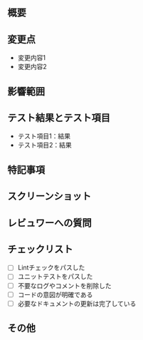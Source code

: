 ## 概要
<!-- このPull Requestで実現したいことや、解決したい問題について簡潔に記述してください。 -->

## 変更点
<!-- 変更の内容をリスト形式で明確に列挙してください。 -->
- 変更内容1
- 変更内容2

## 影響範囲
<!-- この変更が他の機能に与える影響について詳細に記述してください。特に、異なるページやコンポーネントへの影響を具体的に。 -->

## テスト結果とテスト項目
<!-- 実施したテスト内容とその結果を記述してください。 -->
- テスト項目1：結果
- テスト項目2：結果

## 特記事項
<!-- レビュワーへの注意点や、Pull Requestを理解するための補足情報があれば記述してください。 -->

## スクリーンショット
<!-- UI変更の場合は、変更前後のスクリーンショットを貼り付けてください。 -->

## レビュワーへの質問
<!-- レビュー中に特に注目して欲しい点や、確認して欲しい内容をリストアップしてください。 -->

## チェックリスト
- [ ] Lintチェックをパスした
- [ ] ユニットテストをパスした
- [ ] 不要なログやコメントを削除した
- [ ] コードの意図が明確である
- [ ] 必要なドキュメントの更新は完了している

## その他
<!-- その他、ここに記述してください。 -->

